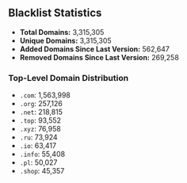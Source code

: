 ## Blacklist Statistics

- **Total Domains:** 3,315,305
- **Unique Domains:** 3,315,305
- **Added Domains Since Last Version:** 562,647
- **Removed Domains Since Last Version:** 269,258

### Top-Level Domain Distribution

-  `.com`: 1,563,998
-  `.org`: 257,126
-  `.net`: 218,815
-  `.top`: 93,552
-  `.xyz`: 76,958
-  `.ru`: 73,924
-  `.io`: 63,417
-  `.info`: 55,408
-  `.pl`: 50,027
-  `.shop`: 45,357
